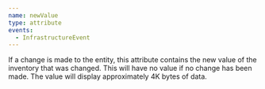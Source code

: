 ```yaml
---
name: newValue
type: attribute
events:
  - InfrastructureEvent
---
```


If a change is made to the entity, this attribute contains the new value of the inventory that was changed. This will have no value if no change has been made. The value will display approximately 4K bytes of data.